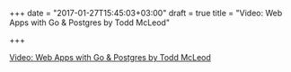 +++
date = "2017-01-27T15:45:03+03:00"
draft = true
title = "Video:  Web Apps with Go & Postgres by Todd McLeod"

+++

<p><a href="/stories/1636-video-web-apps-with-go-postgres-by-todd-mcleod">Video:  Web Apps with Go & Postgres by Todd McLeod</a></p>
